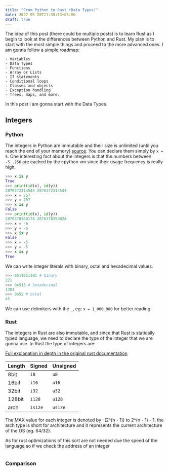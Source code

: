 ```yaml
---
title: "From Python to Rust (Data Types)"
date: 2022-05-28T21:35:13+03:00
draft: true
---
```


The idea of this post (there could be multiple posts) is to learn Rust as I begin to look at the differences between Python and Rust. My plan is to start with the most simple things and proceed to the more advanced ones. I am gonna follow a simple roadmap:

```
- Variables
- Data Types
- Functions
- Array or Lists
- If statements
- Conditional loops
- Classes and objects
- Exception handling
- Trees, maps, and more.
```

In this post I am gonna start with the Data Types.

## Integers

### Python 

The integers in Python are immutable and their size is unlimited (until you reach the end of your memory) [source](https://docs.python.org/3.10/library/stdtypes.html#numeric-types-int-float-complex). You can declare them simply by `x = 5`. One interesting fact about the integers is that the numbers between `-5..256` are cached by the cpython vm since their usage frequency is really high.

```python
>>> x is y
True
>>> print(id(x), id(y))
2876372314544 2876372314544
>>> x = 257 
>>> y = 257 
>>> x is y
False
>>> print(id(x), id(y))
2876378360176 2876378359824
>>> x = -6
>>> y = -6
>>> x is y
False
>>> x = -5 
>>> y = -5
>>> x is y
True
```

We can write integer literals with binary, octal and hexadecimal values. 

```python
>>> 0b11011101 # binary
221
>>> 0x515 # hexadecimal
1301
>>> 0o55 # octal
45
```

We can use delimiters with the `_`, eg: `x = 1_000_000` for better reading.

### Rust 

The integers in Rust are also immutable, and since that Rust is statically typed language, we need to declare the type of the integer that we are gonna use. In Rust the type of integers are:

[Full explanation in depth in the original rust documentation](https://doc.rust-lang.org/book/ch03-02-data-types.html)

| Length | Signed | Unsigned |
|--- |--- |--- |
| 8bit | `i8` | `u8` |
| 16bit | `i16` | `u16` |
| 32bit | `i32` | `u32` |
| 128bit | `i128` | `u128` |
| arch | `isize` | `usize` |

The MAX value for each integer is denoted by -(2^(n - 1)) to 2^(n - 1) - 1, the arch type is short for architecture and it represents the current architecture of the OS (eg. 64/32). 

As for rust optimizations of this sort are not needed due the speed of the language so if we check the address of an integer 
```rust

```

### Comparison


